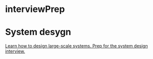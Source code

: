 # interviewPrep


# System desygn

[Learn how to design large-scale systems. Prep for the system design interview.](https://github.com/donnemartin/system-design-primer)
